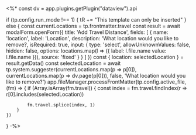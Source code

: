 <%*
const dv = app.plugins.getPlugin("dataview").api

if (tp.config.run_mode !== 1) {
    tR += "This template can only be inserted"
} else {
    const currentLocations = tp.frontmatter.travel
    const result = await modalForm.openForm({
        title: 'Add Travel Distance',
        fields: [
            {
                name: 'location',
                label: 'Location',
                description: 'What location would you like to remove?,
                isRequired: true,
                input: {
                    type: 'select',
                    allowUnknownValues: false,
                    hidden: false,
                    options: locations.map(l => ({
                        label: l.file.name
                        value: l.file.name
                    })),
                    source: 'fixed'
                }
            }
        ]
    })
    const { location: selectedLocation } = result.getData()
    const selectedLocation = await tp.system.suggester(currentLocations.map(p => p[0]), currentLocations.map(p => dv.page(p[0])), false, 'What location would you like to remove?')
    app.fileManager.processFrontMatter(tp.config.active_file, (fm) => {
        if (Array.isArray(fm.travel)) {
            const index = fm.travel.findIndex(r => r[0].includes(selectedLocation))

            fm.travel.splice(index, 1)
        }
    })
}
-%>